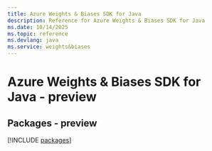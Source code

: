 ```yaml
---
title: Azure Weights & Biases SDK for Java
description: Reference for Azure Weights & Biases SDK for Java
ms.date: 10/14/2025
ms.topic: reference
ms.devlang: java
ms.service: weights&biases
---
```

# Azure Weights & Biases SDK for Java - preview
## Packages - preview
[!INCLUDE [packages](weights-&-biases-index.md)]